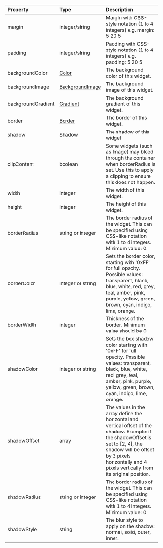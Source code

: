 | Property           | Type                                                       | Description                                                                                                                                         |
|:-------------------|:-----------------------------------------------------------|:----------------------------------------------------------------------------------------------------------------------------------------------------|
| margin             | integer/string                                             | Margin with CSS-style notation (1 to 4 integers) e.g. margin: 5 20 5                                                                                |
| padding            | integer/string                                             | Padding with CSS-style notation (1 to 4 integers) e.g. padding: 5 20 5                                                                              |
| backgroundColor    | [Color](/widget-reference/types#Color)                     | The background color of this widget.                                                                                                                |
| backgroundImage    | [BackgroundImage](/widget-reference/types#BackgroundImage) | The background image of this widget.                                                                                                                |
| backgroundGradient | [Gradient](/widget-reference/types#Gradient)               | The background gradient of this widget.                                                                                                             |
| border             | [Border](/widget-reference/types#Border)                   | The border of this widget.                                                                                                                          |
| shadow             | [Shadow](/widget-reference/types#Shadow)                   | The shadow of this widget                                                                                                                           |
| clipContent        | boolean                                                    | Some widgets (such as Image) may bleed through the container when borderRadius is set. Use this to apply a clipping to ensure this does not happen. |
| width              | integer                                                    | The width of this widget.                                                                                                                           |
| height             | integer                                                    | The height of this widget.                                                                                                                          |
| borderRadius   | string or integer | The border radius of the widget. This can be specified using CSS-like notation with 1 to 4 integers. Minimum value: 0.                                                               |
| borderColor    | integer or string | Sets the border color, starting with '0xFF' for full opacity. Possible values: transparent, black, blue, white, red, grey, teal, amber, pink, purple, yellow, green, brown, cyan, indigo, lime, orange. |
| borderWidth    | integer           | Thickness of the border. Minimum value should be 0.                                                                                                                                  |
| shadowColor    | integer or string | Sets the box shadow color starting with '0xFF' for full opacity. Possible values: transparent, black, blue, white, red, grey, teal, amber, pink, purple, yellow, green, brown, cyan, indigo, lime, orange. |
| shadowOffset   | array             | The values in the array define the horizontal and vertical offset of the shadow. Example: if the shadowOffset is set to [2, 4], the shadow will be offset by 2 pixels horizontally and 4 pixels vertically from its original position.                   |
| shadowRadius   | string or integer | The border radius of the widget. This can be specified using CSS-like notation with 1 to 4 integers. Minimum value: 0.                                                               |
| shadowStyle    | string            | The blur style to apply on the shadow: normal, solid, outer, inner.                                                                                                                   |

